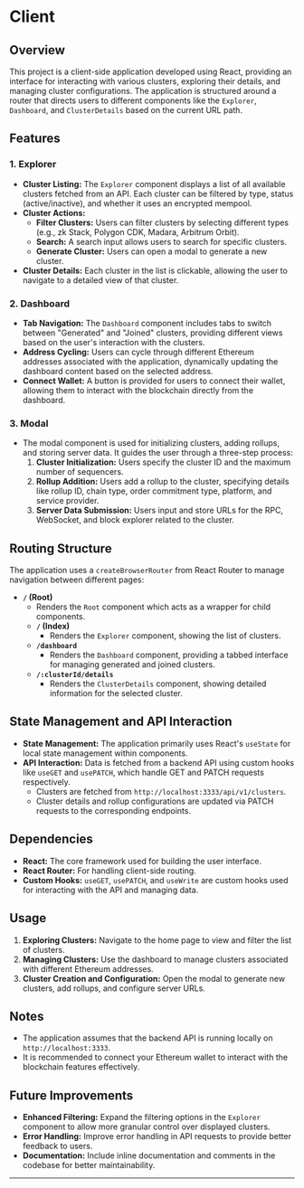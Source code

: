 # Client

## Overview

This project is a client-side application developed using React, providing an interface for interacting with various clusters, exploring their details, and managing cluster configurations. The application is structured around a router that directs users to different components like the `Explorer`, `Dashboard`, and `ClusterDetails` based on the current URL path.

## Features

### 1. **Explorer**
   - **Cluster Listing:** The `Explorer` component displays a list of all available clusters fetched from an API. Each cluster can be filtered by type, status (active/inactive), and whether it uses an encrypted mempool.
   - **Cluster Actions:**
     - **Filter Clusters:** Users can filter clusters by selecting different types (e.g., zk Stack, Polygon CDK, Madara, Arbitrum Orbit).
     - **Search:** A search input allows users to search for specific clusters.
     - **Generate Cluster:** Users can open a modal to generate a new cluster.
   - **Cluster Details:** Each cluster in the list is clickable, allowing the user to navigate to a detailed view of that cluster.

### 2. **Dashboard**
   - **Tab Navigation:** The `Dashboard` component includes tabs to switch between "Generated" and "Joined" clusters, providing different views based on the user's interaction with the clusters.
   - **Address Cycling:** Users can cycle through different Ethereum addresses associated with the application, dynamically updating the dashboard content based on the selected address.
   - **Connect Wallet:** A button is provided for users to connect their wallet, allowing them to interact with the blockchain directly from the dashboard.

### 3. **Modal**
   - The modal component is used for initializing clusters, adding rollups, and storing server data. It guides the user through a three-step process:
     1. **Cluster Initialization:** Users specify the cluster ID and the maximum number of sequencers.
     2. **Rollup Addition:** Users add a rollup to the cluster, specifying details like rollup ID, chain type, order commitment type, platform, and service provider.
     3. **Server Data Submission:** Users input and store URLs for the RPC, WebSocket, and block explorer related to the cluster.

## Routing Structure

The application uses a `createBrowserRouter` from React Router to manage navigation between different pages:

- **`/` (Root)**
  - Renders the `Root` component which acts as a wrapper for child components.
  - **`/` (Index)**
    - Renders the `Explorer` component, showing the list of clusters.
  - **`/dashboard`**
    - Renders the `Dashboard` component, providing a tabbed interface for managing generated and joined clusters.
  - **`/:clusterId/details`**
    - Renders the `ClusterDetails` component, showing detailed information for the selected cluster.

## State Management and API Interaction

- **State Management:** The application primarily uses React's `useState` for local state management within components.
- **API Interaction:** Data is fetched from a backend API using custom hooks like `useGET` and `usePATCH`, which handle GET and PATCH requests respectively.
  - Clusters are fetched from `http://localhost:3333/api/v1/clusters`.
  - Cluster details and rollup configurations are updated via PATCH requests to the corresponding endpoints.

## Dependencies

- **React:** The core framework used for building the user interface.
- **React Router:** For handling client-side routing.
- **Custom Hooks:** `useGET`, `usePATCH`, and `useWrite` are custom hooks used for interacting with the API and managing data.

## Usage

1. **Exploring Clusters:** Navigate to the home page to view and filter the list of clusters.
2. **Managing Clusters:** Use the dashboard to manage clusters associated with different Ethereum addresses.
3. **Cluster Creation and Configuration:** Open the modal to generate new clusters, add rollups, and configure server URLs.

## Notes

- The application assumes that the backend API is running locally on `http://localhost:3333`.
- It is recommended to connect your Ethereum wallet to interact with the blockchain features effectively.

## Future Improvements

- **Enhanced Filtering:** Expand the filtering options in the `Explorer` component to allow more granular control over displayed clusters.
- **Error Handling:** Improve error handling in API requests to provide better feedback to users.
- **Documentation:** Include inline documentation and comments in the codebase for better maintainability.

---

